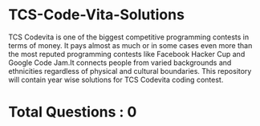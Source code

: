 # TCS-Code-Vita-Solutions
TCS Codevita is one of the biggest competitive programming contests in terms of money. It pays almost as much or in some cases even more than the most reputed programming contests like Facebook Hacker Cup and Google Code Jam.It connects people from varied backgrounds and ethnicities regardless of physical and cultural boundaries.
This repository will contain year wise solutions for TCS Codevita coding contest.
# Total Questions : **0**
